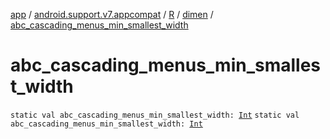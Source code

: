 [app](../../../index.md) / [android.support.v7.appcompat](../../index.md) / [R](../index.md) / [dimen](index.md) / [abc_cascading_menus_min_smallest_width](./abc_cascading_menus_min_smallest_width.md)

# abc_cascading_menus_min_smallest_width

`static val abc_cascading_menus_min_smallest_width: `[`Int`](https://kotlinlang.org/api/latest/jvm/stdlib/kotlin/-int/index.html)
`static val abc_cascading_menus_min_smallest_width: `[`Int`](https://kotlinlang.org/api/latest/jvm/stdlib/kotlin/-int/index.html)